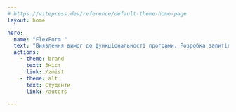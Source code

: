```yaml
---
# https://vitepress.dev/reference/default-theme-home-page
layout: home

hero:
  name: "FlexForm "
  text: "Виявлення вимог до функціональності програми. Розробка запитів зацікавлених осіб"
  actions:
    - theme: brand
      text: Зміст
      link: /zmist
    - theme: alt
      text: Студенти
      link: /autors

---
```



